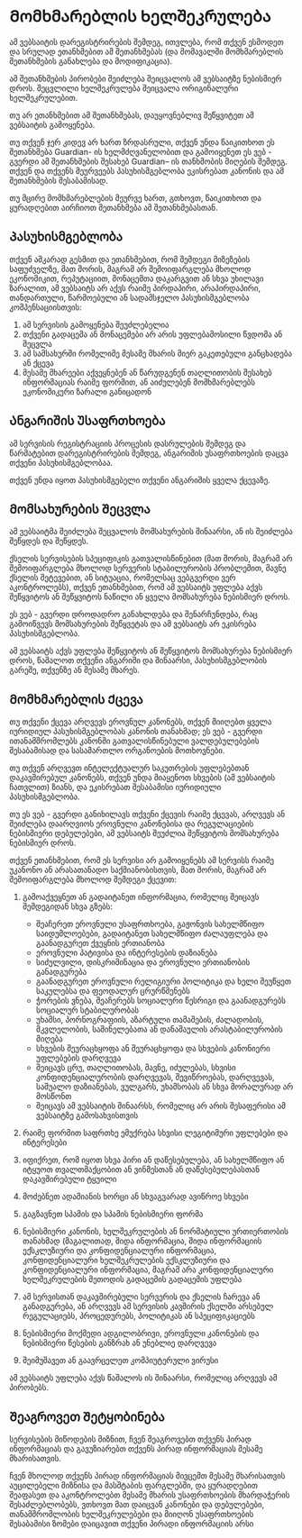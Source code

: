 # Მომხმარებლის Ხელშეკრულება

ამ ვებსაიტის დარეგისტრირების შემდეგ, ითვლება, რომ თქვენ ესმოდეთ და სრულად ეთანხმებით ამ შეთანხმებას (და მომავალში მომხმარებლის შეთანხმების განახლება და მოდიფიკაცია).

ამ შეთანხმების პირობები შეიძლება შეიცვალოს ამ ვებსაიტზე ნებისმიერ დროს. შეცვლილი ხელშეკრულება შეიცვალა ორიგინალური ხელშეკრულებით.

თუ არ ეთანხმებით ამ შეთანხმებას, დაუყოვნებლივ შეწყვიტეთ ამ ვებსაიტის გამოყენება.

თუ თქვენ ჯერ კიდევ არ ხართ ზრდასრული, თქვენ უნდა წაიკითხოთ ეს შეთანხმება Guardian- ის ხელმძღვანელობით და გამოიყენეთ ეს ვებ - გვერდი ამ შეთანხმების შესახებ Guardian– ის თანხმობის მიღების შემდეგ. თქვენ და თქვენს მეურვეებს პასუხისმგებლობა ეკისრებათ კანონის და ამ შეთანხმების შესაბამისად.

თუ მცირე მომხმარებლების მეურვე ხართ, გთხოვთ, წაიკითხოთ და ყურადღებით აირჩიოთ შეთანხმება ამ შეთანხმებასთან.

## Პასუხისმგებლობა

თქვენ აშკარად გესმით და ეთანხმებით, რომ შემდეგი მიზეზების საფუძველზე, მათ შორის, მაგრამ არ შემოიფარგლება მხოლოდ ეკონომიკით, რეპუტაციით, მონაცემთა დაკარგვით ან სხვა უხილავი ზარალით, ამ ვებსაიტს არ აქვს რაიმე პირდაპირი, არაპირდაპირი, თანდართული, წარმოებული ან სადამსჯელო პასუხისმგებლობა კომპენსაციისთვის:

1. ამ სერვისის გამოყენება შეუძლებელია
1. თქვენი გადაცემა ან მონაცემები არ არის უფლებამოსილი წვდომა ან შეცვლა
1. ამ სამსახურში რომელიმე მესამე მხარის მიერ გაკეთებული განცხადება ან ქცევა
1. მესამე მხარეები აქვეყნებენ ან წარუდგენენ თაღლითობის შესახებ ინფორმაციას რაიმე ფორმით, ან აიძულებენ მომხმარებლებს ეკონომიკური ზარალი განიცადონ

## Ანგარიშის Უსაფრთხოება

ამ სერვისის რეგისტრაციის პროცესის დასრულების შემდეგ და წარმატებით დარეგისტრირების შემდეგ, ანგარიშის უსაფრთხოების დაცვა თქვენი პასუხისმგებლობაა.

თქვენ უნდა იყოთ პასუხისმგებელი თქვენი ანგარიშის ყველა ქცევაზე.

## Მომსახურების Შეცვლა

ამ ვებსაიტმა შეიძლება შეცვალოს მომსახურების შინაარსი, ან ის შეიძლება შეწყდეს და შეწყდეს.

ქსელის სერვისების სპეციფიკის გათვალისწინებით (მათ შორის, მაგრამ არ შემოიფარგლება მხოლოდ სერვერის სტაბილურობის პრობლემით, მავნე ქსელის შეტევებით, ან სიტუაცია, რომელსაც ვებგვერდი ვერ აკონტროლებს), თქვენ ეთანხმებით, რომ ამ ვებსაიტს უფლება აქვს შეწყვიტოს ან შეწყვიტოს ნაწილი ან ყველა მომსახურება ნებისმიერ დროს.

ეს ვებ - გვერდი დროდადრო განახლდება და შენარჩუნდება, რაც გამოიწვევს მომსახურების შეწყვეტას და ამ ვებსაიტს არ ეკისრება პასუხისმგებლობა.

ამ ვებსაიტს აქვს უფლება შეწყვიტოს ან შეწყვიტოს მომსახურება ნებისმიერ დროს, წაშალოთ თქვენი ანგარიში და შინაარსი, პასუხისმგებლობის გარეშე, თქვენზე ან მესამე მხარეს.

## Მომხმარებლის Ქცევა

თუ თქვენი ქცევა არღვევს ეროვნულ კანონებს, თქვენ მიიღებთ ყველა იურიდიულ პასუხისმგებლობას კანონის თანახმად; ეს ვებ - გვერდი ითანამშრომლებს კანონში გათვალისწინებული ვალდებულებების შესაბამისად და სასამართლო ორგანოების მოთხოვნები.

თუ თქვენ არღვევთ ინტელექტუალურ საკუთრების უფლებებთან დაკავშირებულ კანონებს, თქვენ უნდა მიაყენოთ სხვების (ამ ვებსაიტის ჩათვლით) ზიანს, და ეკისრებათ შესაბამისი იურიდიული პასუხისმგებლობა.

თუ ეს ვებ - გვერდი განიხილავს თქვენი ქცევის რაიმე ქცევას, არღვევს ან შეიძლება დაარღვიოს ეროვნული კანონებისა და რეგულაციების ნებისმიერი დებულებები, ამ ვებსაიტს შეუძლია შეწყვიტოს მომსახურება ნებისმიერ დროს.

თქვენ ეთანხმებით, რომ ეს სერვისი არ გამოიყენებს ამ სერვისს რაიმე უკანონო ან არასათანადო საქმიანობისთვის, მათ შორის, მაგრამ არ შემოიფარგლება მხოლოდ შემდეგი ქცევით:

1. გამოაქვეყნეთ ან გადაიტანეთ ინფორმაცია, რომელიც შეიცავს შემდეგიდან სხვა გზებს:

   * შეაჩერეთ ეროვნული უსაფრთხოება, გაჟონვის სახელმწიფო საიდუმლოებები, გადაიტანეთ სახელმწიფო ძალაუფლება და გაანადგურეთ ქვეყნის ერთიანობა
   * ეროვნული პატივისა და ინტერესების დაზიანება
   * სიძულვილი, დისკრიმინაცია და ეროვნული ერთიანობის განადგურება
   * გაანადგურეთ ეროვნული რელიგიური პოლიტიკა და ხელი შეუწყეთ საკულებსა და ფეოდალურ ცრურწმენებს
   * ჭორების ვნება, შეაჩერებს სოციალური წესრიგი და გაანადგურებს სოციალურ სტაბილურობას
   * უხამსი, პორნოგრაფიის, აზარტული თამაშების, ძალადობის, მკვლელობის, საშინელებათა ან დანაშაულის არასტაბილურობის მიღება
   * სხვების შეურაცხყოფა ან შეურაცხყოფა და სხვების კანონიერი უფლებების დარღვევა
   * შეიცავს ცრუ, თაღლითობას, მავნე, იძულებას, სხვისი კონფიდენციალურობის დარღვევას, შევიწროებას, დარღვევას, საშუალო დაზიანებას, ვულგარს, უხამსობას ან სხვა მორალურად არ მოსწონთ
   * შეიცავს ამ ვებსაიტის შინაარსს, რომელიც არ არის შესაფერისი ამ ვებსაიტზე გამოსახვისთვის

1. რაიმე ფორმით საფრთხე ემუქრება სხვისი ლეგიტიმური უფლებები და ინტერესები
1. იფიქრეთ, რომ იყოთ სხვა პირი ან დაწესებულება, ან სახელმწიფო ან იტყუოთ თვალთმაქცობით ან ვინმესთან ან დაწესებულებასთან დაკავშირებული ტყუილი
1. მოძებნეთ ადამიანის ხორცი ან სხვაგვარად ავიწროე სხვები
1. გაგზავნეთ სპამის და სპამის ნებისმიერი ფორმა
1. ნებისმიერი კანონის, ხელშეკრულების ან ნორმატიული ურთიერთობის თანახმად (მაგალითად, შიდა ინფორმაცია, შიდა ინფორმაციის ექსკლუზიური და კონფიდენციალური ინფორმაცია, კონფიდენციალური ხელშეკრულების ექსკლუზიური და კონფიდენციალური ინფორმაცია, მაგრამ არა კონფიდენციალური ხელშეკრულების მეთოდის გადაცემის გადაცემის უფლება
1. ამ სერვისთან დაკავშირებული სერვერის და ქსელის ჩარევა ან განადგურება, ან არღვევს ამ სერვისის კავშირის ქსელში არსებულ რეგულაციებს, პროცედურებს, პოლიტიკას ან სპეციფიკაციებს
1. ნებისმიერი მოქმედი ადგილობრივი, ეროვნული კანონების და ნებისმიერი წესების განზრახ ან უნებლიე დარღვევა
1. შეიმუშავეთ ან გაავრცელეთ კომპიუტერული ვირუსი

ამ ვებსაიტს უფლება აქვს წაშალოს ის შინაარსი, რომელიც არღვევს ამ პირობებს.

## Შეაგროვეთ Შეტყობინება

სერვისების მიწოდების მიზნით, ჩვენ შეაგროვებთ თქვენს პირად ინფორმაციას და გავუზიარებთ თქვენს პირად ინფორმაციას მესამე მხარისათვის.

ჩვენ მხოლოდ თქვენს პირად ინფორმაციას მივცემთ მესამე მხარისათვის აუცილებელი მიზნისა და მასშტაბის ფარგლებში, და ყურადღებით შეაფასეთ და აკონტროლებთ მესამე მხარის უსაფრთხოების მხარდაჭერის შესაძლებლობებს, ვთხოვთ მათ დაიცვან კანონები და დებულებები, თანამშრომლობის ხელშეკრულებები და მიიღონ უსაფრთხოების შესაბამისი ზომები დაიცავით თქვენი პირადი ინფორმაციის არსი